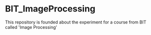 # BIT_ImageProcessing
This repository is founded about the experiment for a course from BIT called 'Image Processing'
